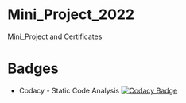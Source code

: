 # Mini_Project_2022
Mini_Project and Certificates


# Badges
* Codacy - Static Code Analysis
[![Codacy Badge](https://app.codacy.com/project/badge/Grade/ccc384d91f904155b864f532cf55052c)](https://www.codacy.com/gh/TikinaMohanSahu/Mini_Project_2022/dashboard?utm_source=github.com&amp;utm_medium=referral&amp;utm_content=TikinaMohanSahu/Mini_Project_2022&amp;utm_campaign=Badge_Grade)
